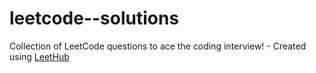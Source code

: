 # leetcode--solutions
Collection of LeetCode questions to ace the coding interview! - Created using [LeetHub](https://github.com/QasimWani/LeetHub)

